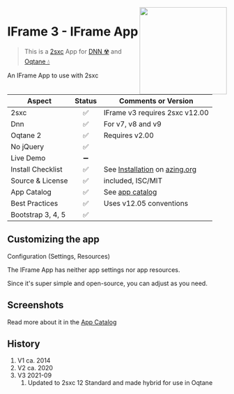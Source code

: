 <image src="app-icon.png" align="right" width="200px">

# IFrame 3 - IFrame App

> This is a [2sxc](https://2sxc.org) App for [DNN ☢️](https://www.dnnsoftware.com/) and [Oqtane 💧](https://www.oqtane.org/)

An IFrame App to use with 2sxc

| Aspect              | Status | Comments or Version |
| ------------------- | :----: | ------------------- |
| 2sxc                | ✅    | IFrame v3 requires 2sxc v12.00
| Dnn                 | ✅    | For v7, v8 and v9
| Oqtane 2            | ✅    | Requires v2.00
| No jQuery           | ✅    | 
| Live Demo           | ➖    |
| Install Checklist   | ✅    | See [Installation](https://azing.org/2sxc/r/-7DXsLjq) on [azing.org](https://azing.org/2sxc)
| Source & License    | ✅    | included, ISC/MIT
| App Catalog         | ✅    | See [app catalog](https://2sxc.org/en/apps/app/iframe-for-2sxc)
| Best Practices      | ✅    | Uses v12.05 conventions
| Bootstrap 3, 4, 5   | ✅    |


## Customizing the app

Configuration (Settings, Resources)

The IFrame App has neither app settings nor app resources.

Since it's super simple and open-source, you can adjust as you need.

## Screenshots

Read more about it in the [App Catalog](https://2sxc.org/en/apps/app/iframe-for-2sxc)

## History

1. V1 ca. 2014
1. V2 ca. 2020
1. V3 2021-09 
    1. Updated to 2sxc 12 Standard and made hybrid for use in Oqtane